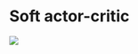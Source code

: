 # Soft actor-critic

<img src='https://spinningup.openai.com/en/latest/_images/math/c01f4994ae4aacf299a6b3ceceedfe0a14d4b874.svg'>
